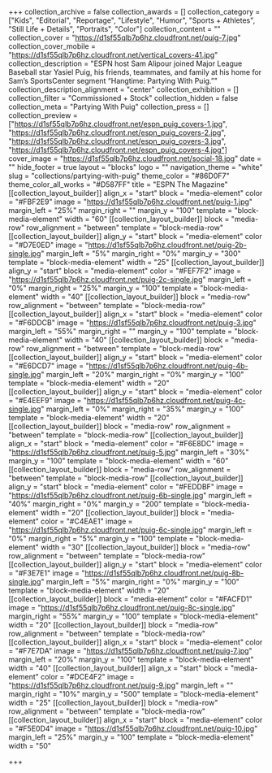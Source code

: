 +++
collection_archive = false
collection_awards = []
collection_category = ["Kids", "Editorial", "Reportage", "Lifestyle", "Humor", "Sports + Athletes", "Still Life + Details", "Portraits", "Color"]
collection_content = ""
collection_cover = "https://d1sf55qlb7p6hz.cloudfront.net/puig-7.jpg"
collection_cover_mobile = "https://d1sf55qlb7p6hz.cloudfront.net/vertical_covers-41.jpg"
collection_description = "ESPN host Sam Alipour joined Major League Baseball star Yasiel Puig, his friends, teammates, and family at his home for Sam’s SportsCenter segment “Hangtime: Partying With Puig.”"
collection_description_alignment = "center"
collection_exhibition = []
collection_filter = "Commissioned + Stock"
collection_hidden = false
collection_meta = "Partying With Puig"
collection_press = []
collection_preview = ["https://d1sf55qlb7p6hz.cloudfront.net/espn_puig_covers-1.jpg", "https://d1sf55qlb7p6hz.cloudfront.net/espn_puig_covers-2.jpg", "https://d1sf55qlb7p6hz.cloudfront.net/espn_puig_covers-3.jpg", "https://d1sf55qlb7p6hz.cloudfront.net/espn_puig_covers-4.jpg"]
cover_image = "https://d1sf55qlb7p6hz.cloudfront.net/social-18.jpg"
date = ""
hide_footer = true
layout = "blocks"
logo = ""
navigation_theme = "white"
slug = "collections/partying-with-puig"
theme_color = "#86D0F7"
theme_color_all_works = "#D587FF"
title = "ESPN The Magazine"
[[collection_layout_builder]]
align_x = "start"
block = "media-element"
color = "#FBF2E9"
image = "https://d1sf55qlb7p6hz.cloudfront.net/puig-1.jpg"
margin_left = "25%"
margin_right = ""
margin_y = "100"
template = "block-media-element"
width = "60"
[[collection_layout_builder]]
block = "media-row"
row_alignment = "between"
template = "block-media-row"
[[collection_layout_builder]]
align_y = "start"
block = "media-element"
color = "#D7E0ED"
image = "https://d1sf55qlb7p6hz.cloudfront.net/puig-2b-single.jpg"
margin_left = "5%"
margin_right = "0%"
margin_y = "300"
template = "block-media-element"
width = "25"
[[collection_layout_builder]]
align_y = "start"
block = "media-element"
color = "#FEF7F2"
image = "https://d1sf55qlb7p6hz.cloudfront.net/puig-2c-single.jpg"
margin_left = "0%"
margin_right = "25%"
margin_y = "100"
template = "block-media-element"
width = "40"
[[collection_layout_builder]]
block = "media-row"
row_alignment = "between"
template = "block-media-row"
[[collection_layout_builder]]
align_x = "start"
block = "media-element"
color = "#F6DDCB"
image = "https://d1sf55qlb7p6hz.cloudfront.net/puig-3.jpg"
margin_left = "55%"
margin_right = ""
margin_y = "100"
template = "block-media-element"
width = "40"
[[collection_layout_builder]]
block = "media-row"
row_alignment = "between"
template = "block-media-row"
[[collection_layout_builder]]
align_y = "start"
block = "media-element"
color = "#E6DCD7"
image = "https://d1sf55qlb7p6hz.cloudfront.net/puig-4b-single.jpg"
margin_left = "20%"
margin_right = "0%"
margin_y = "100"
template = "block-media-element"
width = "20"
[[collection_layout_builder]]
align_y = "start"
block = "media-element"
color = "#E4EEF9"
image = "https://d1sf55qlb7p6hz.cloudfront.net/puig-4c-single.jpg"
margin_left = "0%"
margin_right = "35%"
margin_y = "100"
template = "block-media-element"
width = "20"
[[collection_layout_builder]]
block = "media-row"
row_alignment = "between"
template = "block-media-row"
[[collection_layout_builder]]
align_x = "start"
block = "media-element"
color = "#F6E8DC"
image = "https://d1sf55qlb7p6hz.cloudfront.net/puig-5.jpg"
margin_left = "30%"
margin_y = "100"
template = "block-media-element"
width = "60"
[[collection_layout_builder]]
block = "media-row"
row_alignment = "between"
template = "block-media-row"
[[collection_layout_builder]]
align_y = "start"
block = "media-element"
color = "#FEDDBF"
image = "https://d1sf55qlb7p6hz.cloudfront.net/puig-6b-single.jpg"
margin_left = "40%"
margin_right = "0%"
margin_y = "200"
template = "block-media-element"
width = "20"
[[collection_layout_builder]]
block = "media-element"
color = "#C4EAE1"
image = "https://d1sf55qlb7p6hz.cloudfront.net/puig-6c-single.jpg"
margin_left = "0%"
margin_right = "5%"
margin_y = "100"
template = "block-media-element"
width = "30"
[[collection_layout_builder]]
block = "media-row"
row_alignment = "between"
template = "block-media-row"
[[collection_layout_builder]]
align_y = "start"
block = "media-element"
color = "#F3E7E1"
image = "https://d1sf55qlb7p6hz.cloudfront.net/puig-8b-single.jpg"
margin_left = "5%"
margin_right = "0%"
margin_y = "100"
template = "block-media-element"
width = "20"
[[collection_layout_builder]]
block = "media-element"
color = "#FACFD1"
image = "https://d1sf55qlb7p6hz.cloudfront.net/puig-8c-single.jpg"
margin_right = "55%"
margin_y = "100"
template = "block-media-element"
width = "20"
[[collection_layout_builder]]
block = "media-row"
row_alignment = "between"
template = "block-media-row"
[[collection_layout_builder]]
align_x = "start"
block = "media-element"
color = "#F7E7DA"
image = "https://d1sf55qlb7p6hz.cloudfront.net/puig-7.jpg"
margin_left = "20%"
margin_y = "100"
template = "block-media-element"
width = "40"
[[collection_layout_builder]]
align_x = "start"
block = "media-element"
color = "#DCE4F2"
image = "https://d1sf55qlb7p6hz.cloudfront.net/puig-9.jpg"
margin_left = ""
margin_right = "10%"
margin_y = "500"
template = "block-media-element"
width = "25"
[[collection_layout_builder]]
block = "media-row"
row_alignment = "between"
template = "block-media-row"
[[collection_layout_builder]]
align_x = "start"
block = "media-element"
color = "#F5E0D4"
image = "https://d1sf55qlb7p6hz.cloudfront.net/puig-10.jpg"
margin_left = "25%"
margin_y = "100"
template = "block-media-element"
width = "50"

+++
